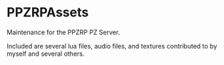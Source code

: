 # PPZRPAssets
Maintenance for the PPZRP PZ Server.

Included are several lua files, audio files, and textures contributed to by myself and several others.

